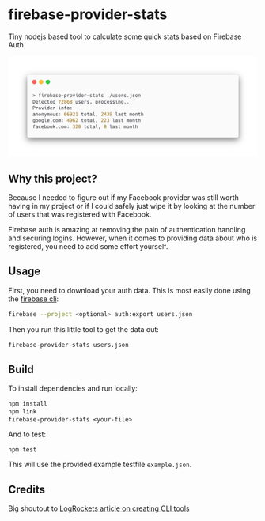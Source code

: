 # firebase-provider-stats

Tiny nodejs based tool to calculate some quick stats based on Firebase Auth.

![Example usage](./example.png)

## Why this project?

Because I needed to figure out if my Facebook provider was still worth having in my project or if I could safely just wipe it by looking at the number of users that was registered with Facebook.

Firebase auth is amazing at removing the pain of authentication handling and securing logins. However, when it comes to providing data about who is registered, you need to add some effort yourself.

## Usage

First, you need to download your auth data. This is most easily done using the [firebase cli](https://firebase.google.com/docs/cli):

```bash
firebase --project <optional> auth:export users.json
```

Then you run this little tool to get the data out:

```bash
firebase-provider-stats users.json
```

## Build

To install dependencies and run locally:

```
npm install
npm link
firebase-provider-stats <your-file>
```

And to test:
```
npm test
```

This will use the provided example testfile `example.json`.

## Credits

Big shoutout to [LogRockets article on creating CLI tools](https://blog.logrocket.com/creating-a-cli-tool-with-node-js/)